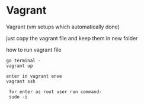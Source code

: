 # Vagrant
Vagrant (vm setups  which automatically done)


  just copy the vagrant file and keep them in new folder 
  
  how to run vagrant file 
  
    go terminal -
    vagrant up
    
    enter in vagrant enve
    vagrant ssh
    
     for enter as root user run command-
     sudo -i
     

